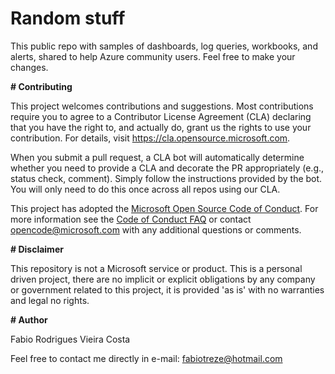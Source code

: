 
# Random stuff

This public repo with samples of dashboards, log queries, workbooks, and alerts, shared to help Azure community users. Feel free to make your changes.


**# Contributing**

This project welcomes contributions and suggestions.  Most contributions require you to agree to a
Contributor License Agreement (CLA) declaring that you have the right to, and actually do, grant us
the rights to use your contribution. For details, visit https://cla.opensource.microsoft.com.

When you submit a pull request, a CLA bot will automatically determine whether you need to provide
a CLA and decorate the PR appropriately (e.g., status check, comment). Simply follow the instructions
provided by the bot. You will only need to do this once across all repos using our CLA.

This project has adopted the [Microsoft Open Source Code of Conduct](https://opensource.microsoft.com/codeofconduct/).
For more information see the [Code of Conduct FAQ](https://opensource.microsoft.com/codeofconduct/faq/) or
contact [opencode@microsoft.com](mailto:opencode@microsoft.com) with any additional questions or comments.


**# Disclaimer**

This repository is not a Microsoft service or product. This is a personal driven project, there are no implicit or explicit obligations by any company or government related to this project, it is provided 'as is' with no warranties and legal no rights.


**# Author**

Fabio Rodrigues Vieira Costa

Feel free to contact me directly in e-mail: fabiotreze@hotmail.com
